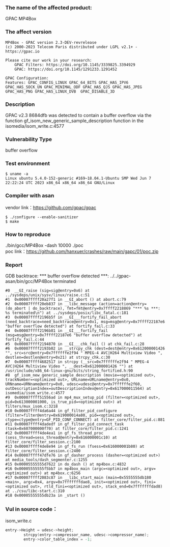 ### The name of the affected product:
GPAC MP4Box

### The affect version
```
MP4Box - GPAC version 2.3-DEV-revrelease
(c) 2000-2023 Telecom Paris distributed under LGPL v2.1+ - https://gpac.io

Please cite our work in your research:
	GPAC Filters: https://doi.org/10.1145/3339825.3394929
	GPAC: https://doi.org/10.1145/1291233.1291452

GPAC Configuration: 
Features: GPAC_CONFIG_LINUX GPAC_64_BITS GPAC_HAS_IPV6 GPAC_HAS_SOCK_UN GPAC_MINIMAL_ODF GPAC_HAS_QJS GPAC_HAS_JPEG GPAC_HAS_PNG GPAC_HAS_LINUX_DVB  GPAC_DISABLE_3D 
```
### Description
GPAC v2.3 8684dfb was detected to contain a buffer overflow via the function gf_isom_new_generic_sample_description function in the isomedia/isom_write.c:4577

### Vulnerability Type
buffer overflow

### Test environment
```
$ uname -a
Linux ubuntu 5.4.0-152-generic #169~18.04.1-Ubuntu SMP Wed Jun 7 22:22:24 UTC 2023 x86_64 x86_64 x86_64 GNU/Linux
```

### Compiler with asan
vendor link：https://github.com/gpac/gpac
```
$ ./configure --enable-sanitizer 
$ make
```

### How to reproduce
./bin/gcc/MP4Box -dash 10000 ./poc    
poc link：https://github.com/hanxuer/crashes/raw/main/gapc/01/poc.zip

### Report
GDB backtrace:
*** buffer overflow detected ***: ../../gpac-asan/bin/gcc/MP4Box terminated
```
#0  __GI_raise (sig=sig@entry=0x6) at ../sysdeps/unix/sysv/linux/raise.c:51
#1  0x00007ffff20a27f1 in __GI_abort () at abort.c:79
#2  0x00007ffff20eb837 in __libc_message (action=action@entry=(do_abort | do_backtrace), fmt=fmt@entry=0x7ffff2218869 "*** %s ***: %s terminated\n") at ../sysdeps/posix/libc_fatal.c:181
#3  0x00007ffff2196b5f in __GI___fortify_fail_abort (need_backtrace=need_backtrace@entry=0x1, msg=msg@entry=0x7ffff22187e6 "buffer overflow detected") at fortify_fail.c:33
#4  0x00007ffff2196b81 in __GI___fortify_fail (msg=msg@entry=0x7ffff22187e6 "buffer overflow detected") at fortify_fail.c:44
#5  0x00007ffff2194870 in __GI___chk_fail () at chk_fail.c:28
#6  0x00007ffff2193b02 in __strcpy_chk (dest=dest@entry=0x612000001426 "", src=src@entry=0x7ffffffe2f94 " MPEG-4 AVC|H264 Multiview Video ", destlen=destlen@entry=0x21) at strcpy_chk.c:30
#7  0x00007ffff4682517 in strcpy (__src=0x7ffffffe2f94 " MPEG-4 AVC|H264 Multiview Video ", __dest=0x612000001426 "") at /usr/include/x86_64-linux-gnu/bits/string_fortified.h:90
#8  gf_isom_new_generic_sample_description (movie=<optimized out>, trackNumber=<optimized out>, URLname=URLname@entry=0x0, URNname=URNname@entry=0x0, udesc=udesc@entry=0x7ffffffe2f60, outDescriptionIndex=outDescriptionIndex@entry=0x617000011564) at isomedia/isom_write.c:4577
#9  0x00007ffff51556ad in mp4_mux_setup_pid (filter=<optimized out>, pid=0x613000001000, is_true_pid=<optimized out>) at filters/mux_isom.c:3218
#10 0x00007ffff4da6a44 in gf_filter_pid_configure (filter=filter@entry=0x619000014a80, pid=<optimized out>, ctype=ctype@entry=GF_PID_CONF_CONNECT) at filter_core/filter_pid.c:881
#11 0x00007ffff4dadedf in gf_filter_pid_connect_task (task=0x607000000f70) at filter_core/filter_pid.c:1241
#12 0x00007ffff4de4ea1 in gf_fs_thread_proc (sess_thread=sess_thread@entry=0x616000001c10) at filter_core/filter_session.c:2100
#13 0x00007ffff4de8e94 in gf_fs_run (fsess=0x616000001b80) at filter_core/filter_session.c:2400
#14 0x00007ffff47dfe76 in gf_dasher_process (dasher=<optimized out>) at media_tools/dash_segmenter.c:1255
#15 0x00005555555d7622 in do_dash () at mp4box.c:4832
#16 0x00005555555f5bb7 in mp4box_main (argc=<optimized out>, argv=<optimized out>) at mp4box.c:6256
#17 0x00007ffff2083c87 in __libc_start_main (main=0x5555555db180 <main>, argc=0x4, argv=0x7fffffffdae8, init=<optimized out>, fini=<optimized out>, rtld_fini=<optimized out>, stack_end=0x7fffffffdad8) at ../csu/libc-start.c:310
#18 0x00005555555db23a in _start ()
```

### Vul in source code：
isom_write.c
```c
entry->Height = udesc->height;
		strcpy(entry->compressor_name, udesc->compressor_name);            // this
		entry->color_table_index = -1;
```
